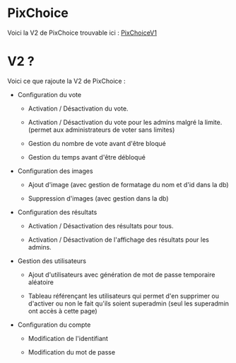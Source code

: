 # PixChoice

Voici la V2 de PixChoice trouvable ici : [PixChoiceV1](https://github.com/m4th2/PixChoice)

# V2 ?

Voici ce que rajoute la V2 de PixChoice :

* Configuration du vote

   * Activation / Désactivation du vote.

   * Activation / Désactivation du vote pour les admins malgré la limite. (permet aux administrateurs de voter sans limites)
  
   * Gestion du nombre de vote avant d'être bloqué
  
   * Gestion du temps avant d'être débloqué

* Configuration des images

   * Ajout d'image (avec gestion de formatage du nom et d'id dans la db)
  
   * Suppression d'images (avec gestion dans la db)

* Configuration des résultats

   * Activation / Désactivation des résultats pour tous.
  
   * Activation / Désactivation de l'affichage des résultats pour les admins.

* Gestion des utilisateurs
  
   * Ajout d'utilisateurs avec génération de mot de passe temporaire aléatoire
  
   * Tableau référençant les utilisateurs qui permet d'en supprimer ou d'activer ou non le fait qu'ils soient superadmin (seul les superadmin ont accès à cette page)

* Configuration du compte
  
   * Modification de l'identifiant
  
   * Modification du mot de passe
